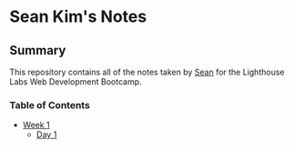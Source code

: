 # Sean Kim's Notes
## Summary

This repository contains all of the notes taken by [Sean](https://github.com/skimmilk1172) for the Lighthouse Labs Web Development Bootcamp.

### Table of Contents
* [Week 1](/Week_1)
  * [Day 1](/Week_1/Day_1)
  